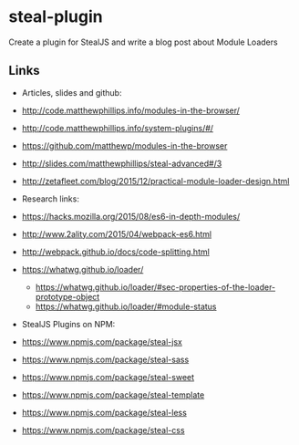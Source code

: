 # steal-plugin
Create a plugin for StealJS and write a blog post about Module Loaders



## Links

- Articles, slides and github:
 - http://code.matthewphillips.info/modules-in-the-browser/
 - http://code.matthewphillips.info/system-plugins/#/
 - https://github.com/matthewp/modules-in-the-browser
 - http://slides.com/matthewphillips/steal-advanced#/3
 - http://zetafleet.com/blog/2015/12/practical-module-loader-design.html

- Research links:
 - https://hacks.mozilla.org/2015/08/es6-in-depth-modules/
 - http://www.2ality.com/2015/04/webpack-es6.html
 - http://webpack.github.io/docs/code-splitting.html
 - https://whatwg.github.io/loader/
   - https://whatwg.github.io/loader/#sec-properties-of-the-loader-prototype-object
   - https://whatwg.github.io/loader/#module-status


- StealJS Plugins on NPM:
 - https://www.npmjs.com/package/steal-jsx
 - https://www.npmjs.com/package/steal-sass
 - https://www.npmjs.com/package/steal-sweet
 - https://www.npmjs.com/package/steal-template
 - https://www.npmjs.com/package/steal-less
 - https://www.npmjs.com/package/steal-css